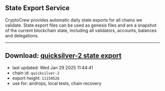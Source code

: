 ## State Export Service
CryptoCrew provides automatic daily state exports for all chains we validate. State export files can be used as genesis files and are a snapshot of the current blockchain state, including all validators, accounts, balances and delegations.

---
**Download: [quicksilver-2 state export](https://dl-eu2.ccvalidators.com/SERVICE/quicksilver/quicksilver-2_export_11159526.json)**
---

- last updated: Wed Jan 29 2025 11:44:41
- chain id: `quicksilver-2`
- export height: `11159526`
- use for: airdrops, local tests, chain recovery
